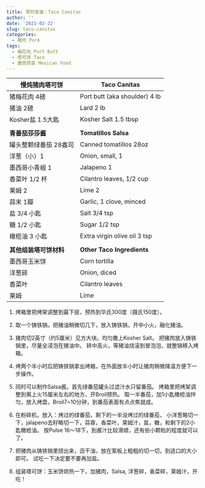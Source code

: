 ```yaml
---
title: 零时菜谱：Taco Canitas
author: ''
date: '2021-02-22'
slug: taco-canitas
categories:
  - 猪肉 Pork
tags:
  - 梅花肉 Port Butt
  - 塔可饼 Taco
  - 墨西哥菜 Mexican Food
---
```


|慢炖猪肉塔可饼                         |Taco Canitas            |
|---------------------------------------|-------------------------|
|猪梅花肉 4磅                           | Port butt (aka shoulder) 4 lb       |
|猪油 2磅                               | Lard 2 lb          |
|Kosher盐 1.5大匙                                       | Kosher Salt 1.5 tbsp          |
|                               |           |
| **青番茄莎莎酱**                              | **Tomatillos Salsa**          |
|罐头整颗绿番茄 28盎司                  | Canned tomatillos 28oz           |
|洋葱（小）1                               |Onion, small, 1            |
|墨西哥小青椒 1                               | Jalapeno 1           |
|香菜叶 1/2 杯                               |Cilantro leaves, 1/2 cup            |
|莱姆 2                                |Lime 2            |
|蒜末 1瓣                                |Garlic, 1 clove, minced            |
|盐 3/4 小匙                                |Salt 3/4 tsp            |
|糖 1/2 小匙                                |Sugar 1/2 tsp            |
|橄榄油 3 小匙                                |Extra virgin olive oil 3 tsp            |
|                               |           |
| **其他组装塔可饼材料**                              | **Other Taco Ingredients**          |
| 墨西哥玉米饼                              |  Corn tortilla         |
| 洋葱碎                             | Onion, diced          |
| 香菜叶                              | Cilantro leaves          |
| 莱姆                              | Lime          |

1. 烤箱里把烤架调整到最下层，预热到华氏300度（摄氏150度）。

2. 取一个铸铁锅，把猪油稍微切几下，放入铸铁锅，开中小火，融化猪油。

3. 猪肉切2英寸（约5厘米）见方大块。均匀撒上Kosher Salt。
把猪肉放入铸铁锅里，尽量全浸泡在猪油中。
转中高火，等猪油烧滚到冒泡泡，就整锅移入烤箱。

4. 烤两个半小时后把铸铁锅拿出烤箱，在外面放半小时让猪肉稍微降温方便下一步操作。

5. 同时可以制作Salsa酱。首先绿番茄罐头过滤汁水只留番茄。
烤箱里把烤架调整到离上火15厘米左右的地方，开Broil预热。
取一半番茄，加1小匙橄榄油拌匀，放入烤盘，Broil7~10分钟，到番茄表面有点点焦就成。

6. 在粉碎机，放入：烤过的绿番茄，剩下的一半没烤过的绿番茄，
小洋葱略切一下，jalapeno去籽略切一下，蒜蓉，香菜叶，莱姆汁，盐，糖，和剩下的2小匙橄榄油。
按Pulse 16～18下，到酱汁比较滑顺，还有些小颗粒的程度就可以了。

7. 把猪肉从铸铁锅里捞出来，沥干油，放在案板上粗粗的切一切，到适口的大小即可。
试吃一下决定要不要再加盐。

8. 组装塔可饼：玉米饼烘热一下，加猪肉，Salsa, 洋葱碎，香菜碎，莱姆汁，开吃！
